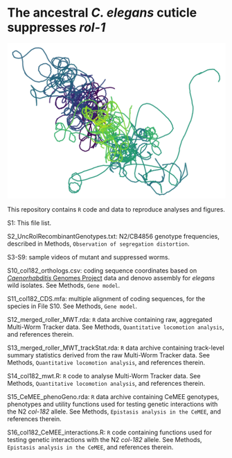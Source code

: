 # The ancestral *C. elegans* cuticle suppresses *rol-1*

![rol-1 tracks](assets/BE8_longest_pretty.png)

This repository contains `R` code and data to reproduce analyses and figures.

S1: This file list. 

S2_UncRolRecombinantGenotypes.txt: N2/CB4856 genotype frequencies, described in Methods, `Observation of segregation distortion`.

S3-S9: sample videos of mutant and suppressed worms.

S10_col182_orthologs.csv: coding sequence coordinates based on [*Caenorhabditis* Genomes Project](http://caenorhabditis.org/) data and denovo assembly for *elegans* wild isolates. See Methods, `Gene model`.

S11_col182_CDS.mfa: multiple alignment of coding sequences, for the species in File S10. See Methods, `Gene model`.

S12_merged_roller_MWT.rda: `R` data archive containing raw, aggregated Multi-Worm Tracker data. See Methods, `Quantitative locomotion analysis`, and references therein. 

S13_merged_roller_MWT_trackStat.rda: `R` data archive containing track-level summary statistics derived from the raw Multi-Worm Tracker data. See Methods, `Quantitative locomotion analysis`, and references therein. 

S14_col182_mwt.R: `R` code to analyse Multi-Worm Tracker data. See Methods, `Quantitative locomotion analysis`, and references therein. 

S15_CeMEE_phenoGeno.rda: `R` data archive containing CeMEE genotypes, phenotypes and utility functions used for testing genetic interactions with the N2 *col-182* allele. See Methods, `Epistasis analysis in the CeMEE`, and references therein.

S16_col182_CeMEE_interactions.R: `R` code containing functions used for testing genetic interactions with the N2 *col-182* allele. See Methods, `Epistasis analysis in the CeMEE`, and references therein.



